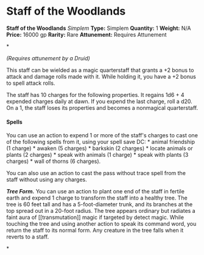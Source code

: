 # Staff of the Woodlands

**Staff of the Woodlands**
_Simplem_
**Type:** Simplem
**Quantity:** 1
**Weight:** N/A
**Price:** 16000 gp
**Rarity:** Rare
**Attunement:** Requires Attunement

*<div class="item-attunement"><i>(Requires attunement by a Druid)</i><p>This staff can be wielded as a magic quarterstaff that grants a +2 bonus to attack and damage rolls made with it. While holding it, you have a +2 bonus to spell attack rolls.

The staff has 10 charges for the following properties. It regains 1d6 + 4 expended charges daily at dawn. If you expend the last charge, roll a d20. On a 1, the staff loses its properties and becomes a nonmagical quarterstaff.</p>
<h4>Spells</h4>
You can use an action to expend 1 or more of the staff's charges to cast one of the following spells from it, using your spell save DC:
* animal friendship (1 charge)
* awaken (5 charges)
* barkskin (2 charges)
* locate animals or plants (2 charges)
* speak with animals (1 charge)
* speak with plants (3 charges)
* wall of thorns (6 charges).

<p>You can also use an action to cast the pass without trace spell from the staff without using any charges.

***Tree Form.*** You can use an action to plant one end of the staff in fertile earth and expend 1 charge to transform the staff into a healthy tree. The tree is 60 feet tall and has a 5-foot-diameter trunk, and its branches at the top spread out in a 20-foot radius. The tree appears ordinary but radiates a faint aura of [[transmutation]] magic if targeted by detect magic. While touching the tree and using another action to speak its command word, you return the staff to its normal form. Any creature in the tree falls when it reverts to a staff.</p>*